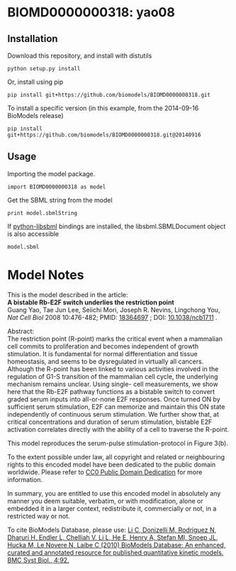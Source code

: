 # BIOMD0000000318: yao08

## Installation

Download this repository, and install with distutils

`python setup.py install`

Or, install using pip

`pip install git+https://github.com/biomodels/BIOMD0000000318.git`

To install a specific version (in this example, from the 2014-09-16 BioModels release)

`pip install git+https://github.com/biomodels/BIOMD0000000318.git@20140916`

## Usage

Importing the model package.

`import BIOMD0000000318 as model`

Get the SBML string from the model

`print model.sbmlString`

If [python-libsbml](https://pypi.python.org/pypi/python-libsbml) bindings are
installed, the libsbml.SBMLDocument object is also accessible

`model.sbml`


# Model Notes


This is the model described in the article:  
**A bistable Rb-E2F switch underlies the restriction point**   
Guang Yao, Tae Jun Lee, Seiichi Mori, Joseph R. Nevins, Lingchong You, _Nat
Cell Biol_ 2008 10:476-482; PMID:
[18364697](http://www.ncbi.nlm.nih.gov/pubmed/18364697) ; DOI:
[10.1038/ncb1711](http://dx.doi.org/10.1038/ncb1711) .

Abstract:  
The restriction point (R-point) marks the critical event when a mammalian cell
commits to proliferation and becomes independent of growth stimulation. It is
fundamental for normal differentiation and tissue homeostasis, and seems to be
dysregulated in virtually all cancers. Although the R-point has been linked to
various activities involved in the regulation of G1-S transition of the
mammalian cell cycle, the underlying mechanism remains unclear. Using single-
cell measurements, we show here that the Rb-E2F pathway functions as a
bistable switch to convert graded serum inputs into all-or-none E2F responses.
Once turned ON by sufficient serum stimulation, E2F can memorize and maintain
this ON state independently of continuous serum stimulation. We further show
that, at critical concentrations and duration of serum stimulation, bistable
E2F activation correlates directly with the ability of a cell to traverse the
R-point.

This model reproduces the serum-pulse stimulation-protocol in Figure 3(b).

  

To the extent possible under law, all copyright and related or neighbouring
rights to this encoded model have been dedicated to the public domain
worldwide. Please refer to [CC0 Public Domain
Dedication](http://creativecommons.org/publicdomain/zero/1.0/) for more
information.

In summary, you are entitled to use this encoded model in absolutely any
manner you deem suitable, verbatim, or with modification, alone or embedded it
in a larger context, redistribute it, commercially or not, in a restricted way
or not.

  

To cite BioModels Database, please use: [Li C, Donizelli M, Rodriguez N,
Dharuri H, Endler L, Chelliah V, Li L, He E, Henry A, Stefan MI, Snoep JL,
Hucka M, Le Novere N, Laibe C (2010) BioModels Database: An enhanced, curated
and annotated resource for published quantitative kinetic models. BMC Syst
Biol., 4:92.](http://www.ncbi.nlm.nih.gov/pubmed/20587024)


